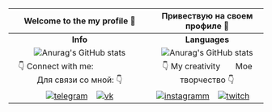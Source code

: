 
| Welcome to the my profile 👋  | Привествую на своем профиле 👋 |
|:---------:|:---------:|
|<b>Info</b>|<b>Languages</b>|
|![Anurag's GitHub stats](https://github-readme-stats.vercel.app/api?username=MrSmileGod23&count_private=true&show_icons=true&theme=merko)|![Anurag's GitHub stats](https://github-readme-stats.vercel.app/api/top-langs/?username=MrSmileGod23&theme=merko)|
| 👇 Connect with me: &nbsp; &nbsp; &nbsp; &nbsp; &nbsp; &nbsp; &nbsp; &nbsp; &nbsp; &nbsp; &nbsp; Для связи со мной: 👇 |👇 My creativity &nbsp; &nbsp; &nbsp;  Мое творчество 👇|
|<a href="https://t.me/MrSmileGod23" target="_blank">![telegram](https://img.shields.io/badge/telegram-101511?style=for-the-badge&logo=telegram&logoColor=white)</a> &nbsp;&nbsp;&nbsp;<a href="https://vk.com/mrsmilegod23" target="_blank">![vk](https://img.shields.io/badge/Vk-101511?style=for-the-badge&logo=vk&logoColor=white)</a>|<a href="https://www.instagram.com/mrsmilegod23/" target="_blank">![instagramm](https://img.shields.io/badge/insta-101511?style=for-the-badge&logo=instagram&logoColor=white)</a> &nbsp;&nbsp;&nbsp;<a href="https://www.twitch.tv/mrsmilegod23" target="_blank">![twitch](https://img.shields.io/badge/twitch-101511?style=for-the-badge&logo=twitch&logoColor=white)</a> &nbsp;&nbsp;&nbsp;|


   

 &nbsp;&nbsp;&nbsp;&nbsp;&nbsp;&nbsp;

<!--
 ### My stack: &nbsp; &nbsp; &nbsp; &nbsp; &nbsp; Мой стек:

**MrSmileGod23/mrsmilegod23** is a ✨ _special_ ✨ repository because its `README.md` (this file) appears on your GitHub profile.

Here are some ideas to get you started:

- 🔭 I’m currently working on ...
- 🌱 I’m currently learning ...
- 👯 I’m looking to collaborate on ...
- 🤔 I’m looking for help with ...
- 💬 Ask me about ...
- 📫 How to reach me: ...
- 😄 Pronouns: ...
- ⚡ Fun fact: ...
-->
